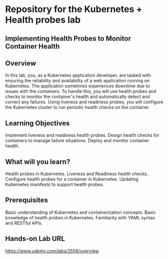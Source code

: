 # Repository for the Kubernetes + Health probes lab

## Implementing Health Probes to Monitor Container Health

## Overview
In this lab, you, as a Kubernetes application developer, are tasked with ensuring the reliability and availability of a web application running on Kubernetes. The application sometimes experiences downtime due to issues with the containers. To handle this, you will use health probes and checks to monitor the container's health and automatically detect and correct any failures. Using liveness and readiness probes, you will configure the Kubernetes cluster to run periodic health checks on the container. 

## Learning Objectives
Implement liveness and readiness health probes.
Design health checks for containers to manage failure situations. 
Deploy and monitor container health. 

## What will you learn?
Health probes in Kubernetes.
Liveness and Readiness health checks.
Configure health probes for a container in Kubernetes. 
Updating Kubernetes manifests to support health probes. 

## Prerequisites
Basic understanding of Kubernetes and containerization concepts. 
Basic knowledge of health probes in Kubernetes. 
Familiarity with YAML syntax and RESTful APIs.

## Hands-on Lab URL
https://www.udemy.com/labs/3556/overview
